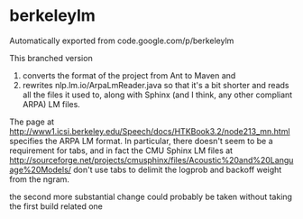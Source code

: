 # berkeleylm
Automatically exported from code.google.com/p/berkeleylm

This branched version 
1) converts the format of the project from Ant to Maven 
and 
2) rewrites nlp.lm.io/ArpaLmReader.java so that it's a bit shorter and reads all the files it used to, 
along with Sphinx (and I think, any other compliant ARPA) LM files.

The page at
http://www1.icsi.berkeley.edu/Speech/docs/HTKBook3.2/node213_mn.html
specifies the ARPA LM format. In particular, there doesn't seem to be a requirement for tabs, and
in fact the CMU Sphinx LM files at http://sourceforge.net/projects/cmusphinx/files/Acoustic%20and%20Language%20Models/
don't use tabs to delimit the logprob and backoff weight from the ngram.



the second more substantial change could probably be taken without taking the first build related one
